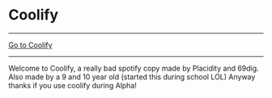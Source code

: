 <h1>Coolify</h1>
<hr>
<a href='https://www.placidityisepic.github.io/Coolify/' target='blank'>Go to Coolify</a>
<hr>

Welcome to Coolify, a really bad spotify copy
made by Placidity and 69dig. Also made by a
9 and 10 year old (started this during school
LOL) Anyway thanks if you use coolify during Alpha!

